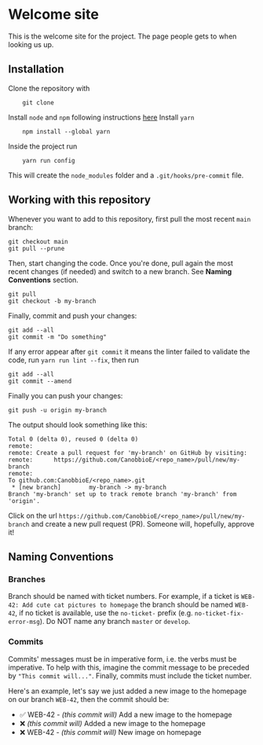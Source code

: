 # Welcome site
This is the welcome site for the project. The page people gets to when looking us up.

## Installation

Clone the repository with
```
    git clone
```

Install `node` and `npm` following instructions [here](https://www.npmjs.com/get-npm)
Install `yarn`
```
    npm install --global yarn
```

Inside the project run
```
    yarn run config
```

This will create the `node_modules` folder and a `.git/hooks/pre-commit` file.

## Working with this repository

Whenever you want to add to this repository, first pull the most recent `main` branch:
```
git checkout main
git pull --prune
```

Then, start changing the code. Once you're done, pull again the most recent changes (if needed) and switch to a new branch. See **Naming Conventions** section.
```
git pull
git checkout -b my-branch
```

Finally, commit and push your changes:
```
git add --all
git commit -m "Do something"
```

If any error appear after `git commit` it means the linter failed to validate the code, run `yarn run lint --fix`, then run
```
git add --all
git commit --amend
```

Finally you can push your changes:
```
git push -u origin my-branch
```

The output should look something like this:
```
Total 0 (delta 0), reused 0 (delta 0)
remote:
remote: Create a pull request for 'my-branch' on GitHub by visiting:
remote:      https://github.com/CanobbioE/<repo_name>/pull/new/my-branch
remote:
To github.com:CanobbioE/<repo_name>.git
 * [new branch]        my-branch -> my-branch
Branch 'my-branch' set up to track remote branch 'my-branch' from 'origin'.
```

Click on the url `https://github.com/CanobbioE/<repo_name>/pull/new/my-branch` and create a new pull request (PR).
Someone will, hopefully, approve it!

## Naming Conventions

### Branches
Branch should be named with ticket numbers. For example, if a ticket is `WEB-42: Add cute cat pictures to homepage` the branch should be named `WEB-42`, if no ticket is available, use the `no-ticket-` prefix (e.g. `no-ticket-fix-error-msg`).
Do NOT name any branch `master` or `develop`.

### Commits
Commits' messages must be in imperative form, i.e. the verbs must be imperative. To help with this, imagine the commit message to be preceded by `"This commit will..."`. Finally, commits must include the ticket number.

Here's an example, let's say we just added a new image to the homepage on our branch `WEB-42`, then the commit should be:
- :white_check_mark: WEB-42 - *(this commit will)* Add a new image to the homepage
- :x: *(this commit will)* Added a new image to the homepage
- :x: WEB-42 - *(this commit will)* New image on homepage